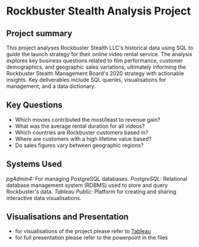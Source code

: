 # Rockbuster Stealth Analysis Project
## Project summary 
This project analyses Rockbuster Stealth LLC's historical data using SQL to guide the launch strategy for their online video rental service. The analysis explores key business questions related to film performance, customer demographics, and geographic sales variations, ultimately informing the Rockbuster Stealth Management Board's 2020 strategy with actionable insights. Key deliverables include SQL queries, visualisations for management, and a data dictionary.
## Key Questions
- Which movies contributed the most/least to revenue gain?
- What was the average rental duration for all videos?
- Which countries are Rockbuster customers based in?
- Where are customers with a high lifetime value based?
- Do sales figures vary between geographic regions?
## Systems Used 
*pgAdmin4:* For managing PostgreSQL databases.
*PostgreSQL:* Relational database management system (RDBMS) used to store and query Rockbuster's data.
*Tableau Public:* Platform for creating and sharing interactive data visualisations.
## Visualisations and Presentation
- for visualisations of the project please refer to [Tableau](https://public.tableau.com/app/profile/vicky.czada/viz/RockbusterTotalSales/TotalSalesandCustomersforIndividualCountries)
- for full presentation please refer to the powerpoint in the files
